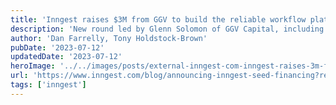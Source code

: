 ```yaml
---
title: 'Inngest raises $3M from GGV to build the reliable workflow platform for every developer'
description: 'New round led by Glenn Solomon of GGV Capital, including Guillermo Rauch and Tom Preston-Werner'
author: 'Dan Farrelly, Tony Holdstock-Brown'
pubDate: '2023-07-12'
updatedDate: '2023-07-12'
heroImage: '../../images/posts/external-inngest-com-inngest-raises-3m-from-ggv-to-build-the-reliable-workflow-platform-for-every-developer/banner_16_9-1-20250917-135713.png'
url: 'https://www.inngest.com/blog/announcing-inngest-seed-financing?ref=pwv.com'
tags: ['inngest']
---
```


